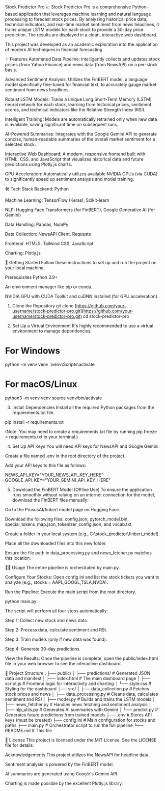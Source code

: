 Stock Predictor Pro 📈
Stock Predictor Pro is a comprehensive Python-based application that leverages machine learning and natural language processing to forecast stock prices. By analyzing historical price data, technical indicators, and real-time market sentiment from news headlines, it trains unique LSTM models for each stock to provide a 30-day price prediction. The results are displayed in a clean, interactive web dashboard.

This project was developed as an academic exploration into the application of modern AI techniques in financial forecasting.

✨ Features
Automated Data Pipeline: Intelligently collects and updates stock prices (from Yahoo Finance) and news data (from NewsAPI) on a per-stock basis.

Advanced Sentiment Analysis: Utilizes the FinBERT model, a language model specifically fine-tuned for financial text, to accurately gauge market sentiment from news headlines.

Robust LSTM Models: Trains a unique Long Short-Term Memory (LSTM) neural network for each stock, learning from historical prices, sentiment scores, and technical indicators like the Relative Strength Index (RSI).

Intelligent Training: Models are automatically retrained only when new data is available, saving significant time on subsequent runs.

AI-Powered Summaries: Integrates with the Google Gemini API to generate concise, human-readable summaries of the overall market sentiment for a selected stock.

Interactive Web Dashboard: A modern, responsive frontend built with HTML, CSS, and JavaScript that visualizes historical data and future predictions using Plotly.js charts.

GPU Acceleration: Automatically utilizes available NVIDIA GPUs (via CUDA) to significantly speed up sentiment analysis and model training.

🛠️ Tech Stack
Backend: Python

Machine Learning: TensorFlow (Keras), Scikit-learn

NLP: Hugging Face Transformers (for FinBERT), Google Generative AI (for Gemini)

Data Handling: Pandas, NumPy

Data Collection: NewsAPI Client, Requests

Frontend: HTML5, Tailwind CSS, JavaScript

Charting: Plotly.js

🚀 Getting Started
Follow these instructions to set up and run the project on your local machine.

Prerequisites
Python 3.9+

An environment manager like pip or conda.

NVIDIA GPU with CUDA Toolkit and cuDNN installed (for GPU acceleration).

1. Clone the Repository
git clone [https://github.com/your-username/stock-predictor-pro.git](https://github.com/your-username/stock-predictor-pro.git)
cd stock-predictor-pro

2. Set Up a Virtual Environment
It's highly recommended to use a virtual environment to manage dependencies.

# For Windows
python -m venv venv
.\venv\Scripts\activate

# For macOS/Linux
python3 -m venv venv
source venv/bin/activate

3. Install Dependencies
Install all the required Python packages from the requirements.txt file.

pip install -r requirements.txt

(Note: You may need to create a requirements.txt file by running pip freeze > requirements.txt in your terminal.)

4. Set Up API Keys
You will need API keys for NewsAPI and Google Gemini.

Create a file named .env in the root directory of the project.

Add your API keys to this file as follows:

NEWS_API_KEY="YOUR_NEWS_API_KEY_HERE"
GOOGLE_API_KEY="YOUR_GEMINI_API_KEY_HERE"

5. Download the FinBERT Model (Offline Use)
To ensure the application runs smoothly without relying on an internet connection for the model, download the FinBERT files manually:

Go to the ProsusAI/finbert model page on Hugging Face.

Download the following files: config.json, pytorch_model.bin, special_tokens_map.json, tokenizer_config.json, and vocab.txt.

Create a folder in your local system (e.g., C:\stock_predictor\finbert_model).

Place all the downloaded files into this new folder.

Ensure the file path in data_processing.py and news_fetcher.py matches this location.

🏃‍♀️ Usage
The entire pipeline is orchestrated by main.py.

Configure Your Stocks: Open config.ini and list the stock tickers you want to analyze (e.g., stocks = AAPL,GOOGL,TSLA,NVDA).

Run the Pipeline: Execute the main script from the root directory.

python main.py

The script will perform all four steps automatically:

Step 1: Collect new stock and news data.

Step 2: Process data, calculate sentiment and RSI.

Step 3: Train models (only if new data was found).

Step 4: Generate 30-day predictions.

View the Results: Once the pipeline is complete, open the public/index.html file in your web browser to see the interactive dashboard.

📂 Project Structure
.
├── public/
│   ├── predictions/      # Generated JSON data and manifest
│   ├── index.html        # The main dashboard page
│   ├── script.js         # Frontend logic for interactivity and charting
│   └── style.css         # Styling for the dashboard
├── src/
│   ├── data_collection.py  # Fetches stock prices and news
│   ├── data_processing.py  # Cleans data, calculates sentiment and RSI
│   ├── model.py            # Builds and trains the LSTM models
│   ├── news_fetcher.py     # Handles news fetching and sentiment analysis
│   ├── nlp_utils.py        # Generates AI summaries with Gemini
│   └── predict.py          # Generates future predictions from trained models
├── .env                  # Stores API keys (must be created)
├── config.ini            # Main configuration for stocks and paths
├── main.py               # Orchestrator script to run the full pipeline
└── README.md             # This file

📄 License
This project is licensed under the MIT License. See the LICENSE file for details.

Acknowledgements
This project utilizes the NewsAPI for headline data.

Sentiment analysis is powered by the FinBERT model.

AI summaries are generated using Google's Gemini API.

Charting is made possible by the excellent Plotly.js library.